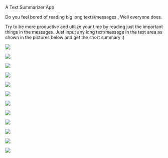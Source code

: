 A Text Summarizer App

Do you feel bored of reading big long texts/messages , Well everyone does.

Try to be more productive and utilize your time by reading just the important things in the messages. Just input any long text/message in the text area as shown in the pictures below and get the short summary  :) 


![](images/python.PNG)

![](images/ngrok.PNG)

 ![](images/splash.png)
 
 
 ![](images/SignUp.PNG)
 
 
 ![](images/login.PNG)
 
 ![](images/Forgot_PAssword.PNG)
 
 ![](images/reset.PNG)
 
 ![](images/Post.PNG)
 
 ![](images/get.PNG)
 
 ![](images/menu.png)
 
 ![](images/light_theme.png)
  
 ![](images/dark_theme.png)
 

